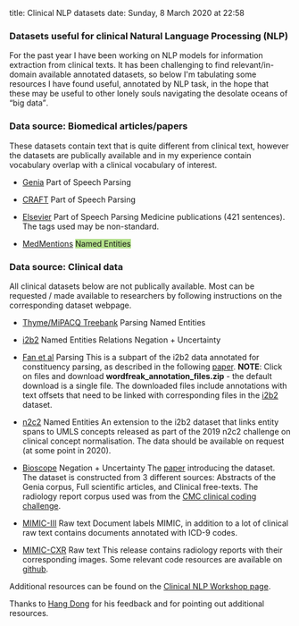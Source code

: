 title: Clinical NLP datasets
date: Sunday, 8 March 2020 at 22:58

### Datasets useful for clinical Natural Language Processing (NLP)

For the past year I have been working on NLP models for information extraction from clinical texts.
It has been challenging to find relevant/in-domain available annotated datasets, so below I'm tabulating some resources I have found useful, annotated by NLP task, in the hope that these may be useful to other lonely souls navigating the desolate oceans of <q>big data</q>.

### Data source: Biomedical articles/papers

These datasets contain text that is quite different from clinical text, however the datasets are publically available and in my experience contain vocabulary overlap with a clinical vocabulary of interest.

* [Genia](https://github.com/allenai/genia-dependency-trees/tree/master/stanford)
<span class="badge blue">Part of Speech</span>
<span class="badge cyan">Parsing</span>

* [CRAFT](https://github.com/UCDenver-ccp/CRAFT/tree/master/structural-annotation/dependency/conllu)
<span class="badge blue">Part of Speech</span>
<span class="badge cyan">Parsing</span>

* [Elsevier](https://github.com/elsevierlabs/OA-STM-Corpus/blob/master/Treebank/Merged/S2213158213001253-Medicine-merged.pretty)
<span class="badge blue">Part of Speech</span>
<span class="badge cyan">Parsing</span>
Medicine publications (421 sentences). The tags used may be non-standard.

* [MedMentions](https://github.com/chanzuckerberg/MedMentions)
<span class="badge" style="background-color: #b2df8a">Named Entities</span>

### Data source: Clinical data

All clinical datasets below are not publically available. Most can be requested / made available to researchers by following instructions on the corresponding dataset webpage.
<!-- # Thyme Corpus aka MiPACQ Treebank (needs sign DUA and request access) -->

* [Thyme/MiPACQ Treebank](https://clear.colorado.edu/TemporalWiki/index.php/Main_Page)
<span class="badge cyan">Parsing</span>
<span class="badge olive">Named Entities</span>

* [i2b2](https://www.i2b2.org/NLP/DataSets/Main.php)
<span class="badge olive">Named Entities</span>
<span class="badge green">Relations</span>
<span class="badge red">Negation + Uncertainty</span>

* [Fan et al](https://sourceforge.net/projects/medicaltreebank)
<span class="badge cyan">Parsing</span>
This is a subpart of the i2b2 data annotated for constituency parsing, as described in the following [paper](https://academic.oup.com/jamia/article/20/6/1168/704361).
**NOTE**: Click on files and download **wordfreak_annotation_files.zip** - the default download is a single file. The downloaded files include annotations with text offsets that need to be linked with corresponding files in the [i2b2](https://www.i2b2.org/NLP/DataSets/Main.php) dataset.

* [n2c2](https://n2c2.dbmi.hms.harvard.edu/track3)
<span class="badge olive">Named Entities</span>
An extension to the i2b2 dataset that links entity spans to UMLS concepts
released as part of the 2019 n2c2 challenge on clinical concept normalisation. The data should be available on request (at some point in 2020).

* [Bioscope](https://rgai.inf.u-szeged.hu/node/105)
<span class="badge red">Negation + Uncertainty</span>
The [paper](https://bmcbioinformatics.biomedcentral.com/articles/10.1186/1471-2105-9-S11-S9) introducing the dataset.
The dataset is constructed from 3 different sources: Abstracts of the Genia corpus, Full scientific articles, and
Clinical free-texts. The radiology report corpus used was from the [CMC clinical coding challenge](https://ncc.cchmc.org/prod/pestianlabdata/request.do).

* [MIMIC-III](https://mimic.physionet.org/)
<span class="badge orange">Raw text</span>
<span class="badge purple">Document labels</span>
MIMIC, in addition to a lot of clinical raw text contains documents annotated with ICD-9 codes.

* [MIMIC-CXR](https://physionet.org/content/mimic-cxr/2.0.0/)
<span class="badge orange">Raw text</span>
This release contains radiology reports with their corresponding images.
Some relevant code resources are available on [github](https://github.com/MIT-LCP/mimic-cxr).

Additional resources can be found on the [Clinical NLP Workshop page](https://clinical-nlp.github.io/2019/resources.html).

Thanks to [Hang Dong](https://cgi.csc.liv.ac.uk/~hang/) for his feedback and for pointing out additional resources.

